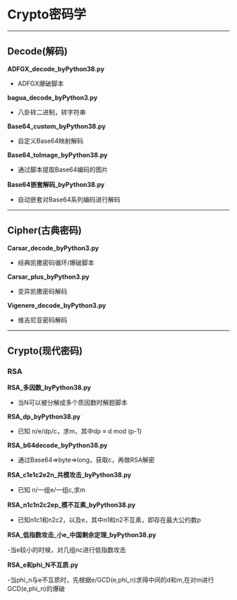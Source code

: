# Crypto密码学

---

## Decode(解码)

**ADFGX_decode_byPython38.py**

- ADFGX爆破脚本

**bagua_decode_byPython3.py**

- 八卦转二进制，转字符串

**Base64_custom_byPython38.py**

- 自定义Base64映射解码

**Base64_toImage_byPython38.py**

- 通过脚本提取Base64编码的图片

**Base64嵌套解码_byPython38.py**

- 自动嵌套对Base64系列编码进行解码

---

## Cipher(古典密码)

**Carsar_decode_byPython3.py**

- 经典凯撒密码循环/爆破脚本

**Carsar_plus_byPython3.py**

- 变异凯撒密码解码

**Vigenere_decode_byPython3.py**

- 维吉尼亚密码解码

---

## Crypto(现代密码)

### RSA

**RSA_多因数_byPython38.py**

- 当N可以被分解成多个质因数时解题脚本

**RSA_dp_byPython38.py**

- 已知 n/e/dp/c，求m，其中dp ≡ d mod (p-1)

**RSA_b64decode_byPython38.py**

- 通过Base64=>byte=>long，获取c，再做RSA解密

**RSA_c1e1c2e2n_共模攻击_byPython38.py**

- 已知 n/一组e/一组c,求m

**RSA_n1c1n2c2ep_模不互素_byPython38.py**

- 已知n1c1和n2c2，以及e，其中n1和n2不互素，即存在最大公约数p

**RSA_低指数攻击_小e_中国剩余定理_byPython38.py**

-当e较小的时候，对几组nc进行低指数攻击

**RSA_e和phi_N不互质.py**

-当phi_n与e不互质时，先根据e/GCD(e,phi_n)求得中间的d和m,在对m进行GCD(e,phi_n)的爆破
